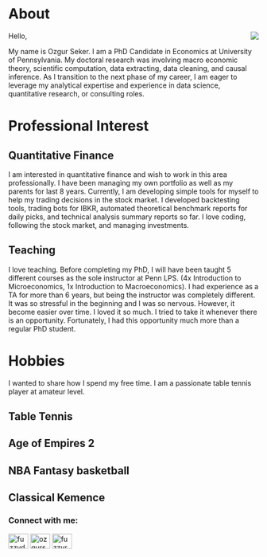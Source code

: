 # About 

<img align="right" src="https://ozgurseker.github.io/blog/docs/assets/img/ppsmll.jpg">

Hello, 

My name is Ozgur Seker. I am a PhD Candidate in Economics at University of Pennsylvania. My doctoral research was involving macro economic theory, scientific computation, data extracting, data cleaning, and causal inference. As I transition to the next phase of my career, I am eager to leverage my analytical expertise and experience in data science, quantitative research, or consulting roles.

# Professional Interest

## Quantitative Finance

I am interested in quantitative finance and wish to work in this area professionally. I have been managing my own portfolio as well as my parents for last 8 years. Currently, I am developing simple tools for myself to help my trading decisions in the stock market. I developed backtesting tools, trading bots for IBKR, automated theoretical benchmark reports for daily picks, and technical analysis summary reports so far. I love coding, following the stock market, and managing investments. 

## Teaching

I love teaching. Before completing my PhD, I will have been taught 5 different courses as the sole instructor at Penn LPS. (4x Introduction to Microeconomics, 1x Introduction to Macroeconomics). I had experience as a TA for more than 6 years, but being the instructor was completely different. It was so stressful in the beginning and I was so nervous. However, it become easier over time. I loved it so much. I tried to take it whenever there is an opportunity. Fortunately, I had this opportunity much more than a regular PhD student. 

# Hobbies

I wanted to share how I spend my free time. I am a passionate table tennis player at amateur level. 

## Table Tennis

## Age of Empires 2

## NBA Fantasy basketball 

## Classical Kemence

<h3 align="left">Connect with me:</h3>
<p align="left">
<a href="https://twitter.com/fuzzydusunceler" target="blank"><img align="center" src="https://raw.githubusercontent.com/rahuldkjain/github-profile-readme-generator/master/src/images/icons/Social/twitter.svg" alt="fuzzydusunceler" height="30" width="40" /></a>
<a href="https://linkedin.com/in/ozgurseker06" target="blank"><img align="center" src="https://raw.githubusercontent.com/rahuldkjain/github-profile-readme-generator/master/src/images/icons/Social/linked-in-alt.svg" alt="ozgurseker06" height="30" width="40" /></a>
<a href="https://www.youtube.com/c/fuzzyrecords8314" target="blank"><img align="center" src="https://raw.githubusercontent.com/rahuldkjain/github-profile-readme-generator/master/src/images/icons/Social/youtube.svg" alt="fuzzyrecords8314" height="30" width="40" /></a>
</p>
